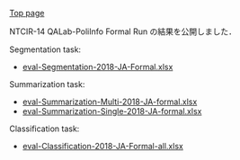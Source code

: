 [Top page](https://poliinfo.github.io)

NTCIR-14 QALab-PoliInfo Formal Run の結果を公開しました．



Segmentation task:
- [eval-Segmentation-2018-JA-Formal.xlsx](eval-Segmentation-2018-JA-Formal.xlsx)

Summarization task:
- [eval-Summarization-Multi-2018-JA-formal.xlsx](eval-Summarization-Multi-2018-JA-formal.xlsx)
- [eval-Summarization-Single-2018-JA-formal.xlsx](eval-Summarization-Single-2018-JA-formal.xlsx)

Classification task:
- [eval-Classification-2018-JA-Formal-all.xlsx](eval-Classification-2018-JA-Formal-all.xlsx)


